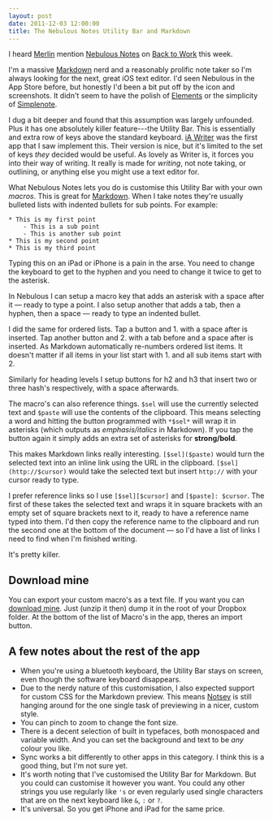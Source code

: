 ```yaml
---
layout: post
date: 2011-12-03 12:00:00
title: The Nebulous Notes Utility Bar and Markdown
---
```


I heard [Merlin][] mention [Nebulous Notes][] on [Back to Work][] this week.

I'm a massive [Markdown][] nerd and a reasonably prolific note taker so I'm always looking for the next, great iOS text editor. I'd seen Nebulous in the App Store before, but honestly I'd been a bit put off by the icon and screenshots. It didn't seem to have the polish of [Elements][] or the simplicity of [Simplenote][].

I dug a bit deeper and found that this assumption was largely unfounded. Plus it has one absolutely killer feature---the Utility Bar. This is essentially and extra row of keys above the standard keyboard. [iA Writer][ia] was the first app that I saw implement this. Their version is nice, but it's limited to the set of keys *they* decided would be useful. As lovely as Writer is, it forces you into their way of writing. It really is made for *writing*, not note taking, or outlining, or anything else you might use a text editor for.

What Nebulous Notes lets you do is customise this Utility Bar with your own *macros*. This is great for [Markdown][]. When I take notes they're usually bulleted lists with indented bullets for sub points. For example:

	* This is my first point
		- This is a sub point
		- This is another sub point
	* This is my second point
	* This is my third point

Typing this on an iPad or iPhone is a pain in the arse. You need to change the keyboard to get to the hyphen and you need to change it twice to get to the asterisk.

In Nebulous I can setup a macro key that adds an asterisk with a space after it — ready to type a point. I also setup another that adds a tab, then a hyphen, then a space — ready to type an indented bullet.

I did the same for ordered lists. Tap a button and 1. with a space after is inserted. Tap another button and 2. with a tab before and a space after is inserted. As Markdown automatically re-numbers ordered list items. It doesn't matter if all items in your list start with 1. and all sub items start with 2.

Similarly for heading levels I setup buttons for h2 and h3 that insert two or three hash's respectively, with a space afterwards.

The macro's can also reference things. `$sel` will use the currently selected text and `$paste` will use the contents of the clipboard. This means selecting a word and hitting the button programmed with `*$sel*` will wrap it in asterisks (which outputs as *emphasis/italics* in Markdown). If you tap the button again it simply adds an extra set of asterisks for **strong/bold**.

This makes Markdown links really interesting. `[$sel]($paste)` would turn the selected text into an inline link using the URL in the clipboard. `[$sel](http://$cursor)` would take the selected text but insert `http://` with your cursor ready to type.

I prefer reference links so I use `[$sel][$cursor]` and `[$paste]: $cursor`. The first of these takes the selected text and wraps it in square brackets with an empty set of square brackets next to it, ready to have a reference name typed into them. I'd then copy the reference name to the clipboard and run the second one at the bottom of the document — so I'd have a list of links I need to find when I'm finished writing.

It's pretty killer.

## Download mine ##

You can export your custom macro's as a text file. If you want you can [download mine][dl]. Just (unzip it then) dump it in the root of your Dropbox folder. At the bottom of the list of Macro's in the app, theres an import button.

## A few notes about the rest of the app ##

* When you're using a bluetooth keyboard, the Utility Bar stays on screen, even though the software keyboard disappears.
* Due to the nerdy nature of this customisation, I also expected support for custom CSS for the Markdown preview. This means [Notsey][] is still hanging around for the one single task of previewing in a nicer, custom style.
* You can pinch to zoom to change the font size.
* There is a decent selection of built in typefaces, both monospaced and variable width. And you can set the background and text to be *any* colour you like.
* Sync works a bit differently to other apps in this category. I think this is a good thing, but I'm not sure yet.
* It's worth noting that I've customised the Utility Bar for Markdown. But you could can customise it however you want. You could any other strings you use regularly like `'s` or even regularly used single characters that are on the next keyboard like `&`, `:` or `?`.
* It's universal. So you get iPhone and iPad for the same price.

[Nebulous Notes]: http://itunes.apple.com/au/app/nebulous-notes-for-dropbox/id375006422?mt=8 "App Store - Nebulous Notes (for Dropbox)"

[Back to Work]: http://5by5.tv/b2w "5by5 | Back to Work"

[dl]: http://cl.ly/CJ1b "Download"

[Markdown]: http://daringfireball.net/projects/markdown/ "Daring Fireball: Markdown"

[ia]: http://itunes.apple.com/au/app/ia-writer/id392502056?mt=8 "iA Writer for iPad on the iTunes App Store"

[Simplenote]: http://itunes.apple.com/au/app/simplenote/id289429962?mt=8 "App Store - Simplenote"

[Elements]: http://itunes.apple.com/au/app/elements-dropbox-and-markdown/id382752422?mt=8 "App Store - Elements - Dropbox And Markdown Powered Text Editor"

[Merlin]: http://www.kungfugrippe.com/ "kung fu grippe"

[Notsey]: http://itunes.apple.com/au/app/notesy-for-dropbox/id386095500?mt=8 "App Store - Notesy for Dropbox"